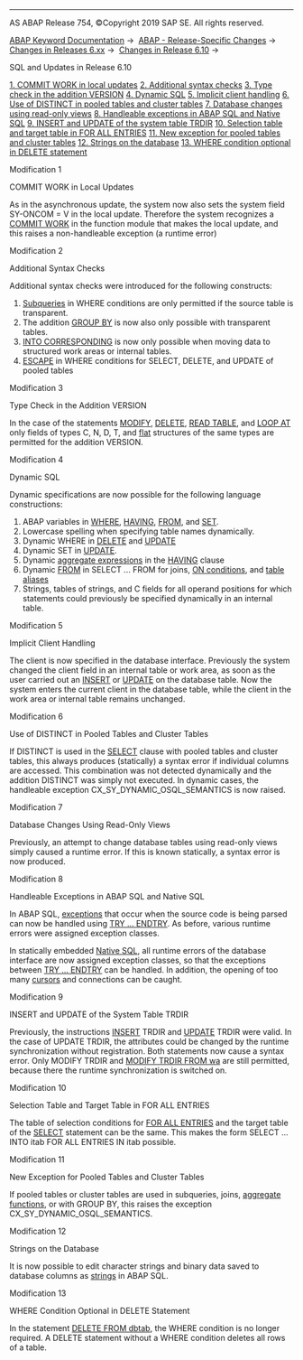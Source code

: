   

* * *

AS ABAP Release 754, ©Copyright 2019 SAP SE. All rights reserved.

[ABAP Keyword Documentation](javascript:call_link\('abenabap.htm'\)) →  [ABAP - Release-Specific Changes](javascript:call_link\('abennews.htm'\)) →  [Changes in Releases 6.xx](javascript:call_link\('abennews-6.htm'\)) →  [Changes in Release 6.10](javascript:call_link\('abennews-610.htm'\)) → 

SQL and Updates in Release 6.10

[1\. COMMIT WORK in local updates](#!ABAP_MODIFICATION_1@1@)
[
2\. Additional syntax checks](#!ABAP_MODIFICATION_2@2@)
[
3\. Type check in the addition VERSION](#!ABAP_MODIFICATION_3@3@)
[
4\. Dynamic SQL](#!ABAP_MODIFICATION_4@4@)
[
5\. Implicit client handling](#!ABAP_MODIFICATION_5@5@)
[
6\. Use of DISTINCT in pooled tables and cluster tables](#!ABAP_MODIFICATION_6@6@)
[
7\. Database changes using read-only views](#!ABAP_MODIFICATION_7@7@)
[
8\. Handleable exceptions in ABAP SQL and Native SQL](#!ABAP_MODIFICATION_8@8@)
[
9\. INSERT and UPDATE of the system table TRDIR](#!ABAP_MODIFICATION_9@9@)
[
10\. Selection table and target table in FOR ALL ENTRIES](#!ABAP_MODIFICATION_10@10@)
[
11\. New exception for pooled tables and cluster tables](#!ABAP_MODIFICATION_11@11@)
[
12\. Strings on the database](#!ABAP_MODIFICATION_12@12@)
[
13\. WHERE condition optional in DELETE statement](#!ABAP_MODIFICATION_13@13@)

Modification 1

COMMIT WORK in Local Updates

As in the asynchronous update, the system now also sets the system field SY-ONCOM = V in the local update. Therefore the system recognizes a [COMMIT WORK](javascript:call_link\('abapcommit.htm'\)) in the function module that makes the local update, and this raises a non-handleable exception (a runtime error)

Modification 2

Additional Syntax Checks

Additional syntax checks were introduced for the following constructs:

1.  [Subqueries](javascript:call_link\('abensubquery_glosry.htm'\) "Glossary Entry") in WHERE conditions are only permitted if the source table is transparent.
2.  The addition [GROUP BY](javascript:call_link\('abapgroupby_clause.htm'\)) is now also only possible with transparent tables.
3.  [INTO CORRESPONDING](javascript:call_link\('abapinto_clause.htm'\)) is now only possible when moving data to structured work areas or internal tables.
4.  [ESCAPE](javascript:call_link\('abenwhere_logexp_like.htm'\)) in WHERE conditions for SELECT, DELETE, and UPDATE of pooled tables
    

Modification 3

Type Check in the Addition VERSION

In the case of the statements [MODIFY](javascript:call_link\('abapmodify_dbtab.htm'\)), [DELETE](javascript:call_link\('abapdelete_dbtab.htm'\)), [READ TABLE](javascript:call_link\('abapread_table_dbtab.htm'\)), and [LOOP AT](javascript:call_link\('abaploop_at_dbtab.htm'\)) only fields of types C, N, D, T, and [flat](javascript:call_link\('abenflat_glosry.htm'\) "Glossary Entry") structures of the same types are permitted for the addition VERSION.

Modification 4

Dynamic SQL

Dynamic specifications are now possible for the following language constructions:

1.  ABAP variables in [WHERE](javascript:call_link\('abapwhere.htm'\)), [HAVING](javascript:call_link\('abaphaving_clause.htm'\)), [FROM](javascript:call_link\('abapfrom_clause.htm'\)), and [SET](javascript:call_link\('abapupdate.htm'\)).
2.  Lowercase spelling when specifying table names dynamically.
3.  Dynamic WHERE in [DELETE](javascript:call_link\('abapdelete_dbtab.htm'\)) and [UPDATE](javascript:call_link\('abapupdate.htm'\))
4.  Dynamic SET in [UPDATE](javascript:call_link\('abapupdate.htm'\)).
5.  Dynamic [aggregate expressions](javascript:call_link\('abapselect_aggregate.htm'\)) in the [HAVING](javascript:call_link\('abaphaving_clause.htm'\)) clause
6.  Dynamic [FROM](javascript:call_link\('abapfrom_clause.htm'\)) in SELECT ... FROM for joins, [ON conditions](javascript:call_link\('abapselect_join.htm'\)), and [table aliases](javascript:call_link\('abapaliases.htm'\))
7.  Strings, tables of strings, and C fields for all operand positions for which statements could previously be specified dynamically in an internal table.
    

Modification 5

Implicit Client Handling

The client is now specified in the database interface. Previously the system changed the client field in an internal table or work area, as soon as the user carried out an [INSERT](javascript:call_link\('abapinsert_dbtab.htm'\)) or [UPDATE](javascript:call_link\('abapupdate.htm'\)) on the database table. Now the system enters the current client in the database table, while the client in the work area or internal table remains unchanged.

Modification 6

Use of DISTINCT in Pooled Tables and Cluster Tables

If DISTINCT is used in the [SELECT](javascript:call_link\('abapselect_clause.htm'\)) clause with pooled tables and cluster tables, this always produces (statically) a syntax error if individual columns are accessed. This combination was not detected dynamically and the addition DISTINCT was simply not executed. In dynamic cases, the handleable exception CX\_SY\_DYNAMIC\_OSQL\_SEMANTICS is now raised.

Modification 7

Database Changes Using Read-Only Views

Previously, an attempt to change database tables using read-only views simply caused a runtime error. If this is known statically, a syntax error is now produced.

Modification 8

Handleable Exceptions in ABAP SQL and Native SQL

In ABAP SQL, [exceptions](javascript:call_link\('abenopensql_exceptions.htm'\)) that occur when the source code is being parsed can now be handled using [TRY ... ENDTRY](javascript:call_link\('abaptry.htm'\)). As before, various runtime errors were assigned exception classes.

In statically embedded [Native SQL](javascript:call_link\('abennative_sql_glosry.htm'\) "Glossary Entry"), all runtime errors of the database interface are now assigned exception classes, so that the exceptions between [TRY ... ENDTRY](javascript:call_link\('abaptry.htm'\)) can be handled. In addition, the opening of too many [cursors](javascript:call_link\('abapopen_cursor.htm'\)) and connections can be caught.

Modification 9

INSERT and UPDATE of the System Table TRDIR

Previously, the instructions [INSERT](javascript:call_link\('abapinsert_dbtab.htm'\))
TRDIR and [UPDATE](javascript:call_link\('abapupdate.htm'\)) TRDIR were valid. In the case of UPDATE TRDIR, the attributes could be changed by the runtime synchronization without registration. Both statements now cause a syntax error. Only MODIFY TRDIR and [MODIFY TRDIR FROM wa](javascript:call_link\('abapmodify_dbtab.htm'\)) are still permitted, because there the runtime synchronization is switched on.

Modification 10

Selection Table and Target Table in FOR ALL ENTRIES

The table of selection conditions for [FOR ALL ENTRIES](javascript:call_link\('abapwhere.htm'\)) and the target table of the [SELECT](javascript:call_link\('abapinto_clause.htm'\)) statement can be the same. This makes the form SELECT ... INTO itab FOR ALL ENTRIES IN itab possible.

Modification 11

New Exception for Pooled Tables and Cluster Tables

If pooled tables or cluster tables are used in subqueries, joins, [aggregate functions](javascript:call_link\('abenaggregate_function_glosry.htm'\) "Glossary Entry"), or with GROUP BY, this raises the exception CX\_SY\_DYNAMIC\_OSQL\_SEMANTICS.

Modification 12

Strings on the Database

It is now possible to edit character strings and binary data saved to database columns as [strings](javascript:call_link\('abenddic_builtin_types.htm'\)) in ABAP SQL.

Modification 13

WHERE Condition Optional in DELETE Statement

In the statement [DELETE FROM dbtab](javascript:call_link\('abapdelete_dbtab.htm'\)), the WHERE condition is no longer required. A DELETE statement without a WHERE condition deletes all rows of a table.